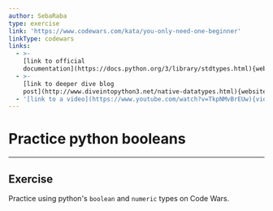 ```yaml
---
author: SebaRaba
type: exercise
link: 'https://www.codewars.com/kata/you-only-need-one-beginner'
linkType: codewars
links:
  - >-
    [link to official
    documentation](https://docs.python.org/3/library/stdtypes.html){website}
  - >-
    [link to deeper dive blog
    post](http://www.diveintopython3.net/native-datatypes.html){website}
  - '[link to a video](https://www.youtube.com/watch?v=TkpNMvBrEUw){video}'
---
```


# Practice python booleans


---

## Exercise

Practice using python's `boolean` and `numeric` types on Code Wars.
